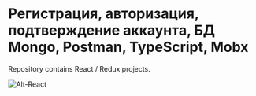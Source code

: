 # Регистрация, авторизация, подтверждение аккаунта, БД Mongo, Postman, TypeScript, Mobx

Repository contains React / Redux projects.  

![Alt-React](https://i.ibb.co/JtjntD7/React.jpg "React")
